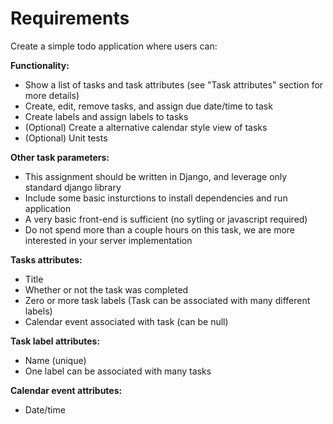# Requirements
Create a simple todo application where users can:

**Functionality:**

- Show a list of tasks and task attributes (see "Task attributes" section for more details)
- Create, edit, remove tasks, and assign due date/time to task
- Create labels and assign labels to tasks
- (Optional) Create a alternative calendar style view of tasks
- (Optional) Unit tests

**Other task parameters:**

- This assignment should be written in Django, and leverage only standard django library
- Include some basic insturctions to install dependencies and run application
- A very basic front-end is sufficient (no sytling or javascript required)
- Do not spend more than a couple hours on this task, we are more interested in your server implementation


**Tasks attributes:**

- Title
- Whether or not the task was completed
- Zero or more task labels (Task can be associated with many different labels)
- Calendar event associated with task (can be null)


**Task label attributes:**

- Name (unique)
- One label can be associated with many tasks

**Calendar event attributes:**

- Date/time
